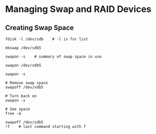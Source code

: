 # Managing Swap and RAID Devices

## Creating Swap Space

    fdisk -l /dev/sdb    # -l is for list

    mkswap /dev/sdb5

    swapon -s    # summary of swap space in use

    swapon /dev/sdb5

    swapon -s

    # Remove swap space
    swapoff /dev/sdb5

    # Turn back on
    swapon -s

    # See space
    free -m

    swapoff /dev/sdb5
    !f    # last command starting with f
